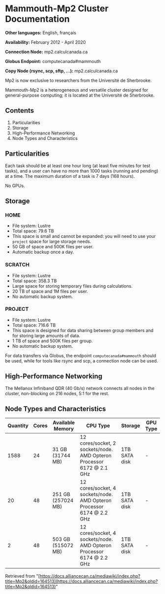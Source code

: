 # Mammouth-Mp2 Cluster Documentation

**Other languages:** English, français

**Availability:** February 2012 - April 2020

**Connection Node:** mp2.calculcanada.ca

**Globus Endpoint:** computecanada#mammouth

**Copy Node (rsync, scp, sftp, ...):** mp2.calculcanada.ca

Mp2 is now exclusive to researchers from the Université de Sherbrooke.

Mammouth-Mp2 is a heterogeneous and versatile cluster designed for general-purpose computing; it is located at the Université de Sherbrooke.


## Contents

1. Particularities
2. Storage
3. High-Performance Networking
4. Node Types and Characteristics


## Particularities

Each task should be at least one hour long (at least five minutes for test tasks), and a user can have no more than 1000 tasks (running and pending) at a time. The maximum duration of a task is 7 days (168 hours).

No GPUs.


## Storage

### HOME

*   File system: Lustre
*   Total space: 79.6 TB
*   This space is small and cannot be expanded: you will need to use your `project` space for large storage needs.
*   50 GB of space and 500K files per user.
*   Automatic backup once a day.

### SCRATCH

*   File system: Lustre
*   Total space: 358.3 TB
*   Large space for storing temporary files during calculations.
*   20 TB of space and 1M files per user.
*   No automatic backup system.

### PROJECT

*   File system: Lustre
*   Total space: 716.6 TB
*   This space is designed for data sharing between group members and for storing large amounts of data.
*   1 TB of space and 500K files per group.
*   No automatic backup system.

For data transfers via Globus, the endpoint `computecanada#mammouth` should be used, while for tools like rsync and scp, a connection node can be used.


## High-Performance Networking

The Mellanox Infiniband QDR (40 Gb/s) network connects all nodes in the cluster, non-blocking on 216 nodes, 5:1 for the rest.


## Node Types and Characteristics

| Quantity | Cores | Available Memory | CPU Type                                      | Storage      | GPU Type |
| -------- | ----- | ------------------ | ---------------------------------------------- | ------------- | -------- |
| 1588     | 24    | 31 GB (31744 MB)    | 12 cores/socket, 2 sockets/node. AMD Opteron Processor 6172 @ 2.1 GHz | 1TB SATA disk | -        |
| 20       | 48    | 251 GB (257024 MB)   | 12 cores/socket, 4 sockets/node. AMD Opteron Processor 6174 @ 2.2 GHz | 1TB SATA disk | -        |
| 2        | 48    | 503 GB (515072 MB)   | 12 cores/socket, 4 sockets/node. AMD Opteron Processor 6174 @ 2.2 GHz | 1TB SATA disk | -        |


Retrieved from "[https://docs.alliancecan.ca/mediawiki/index.php?title=Mp2&oldid=164513](https://docs.alliancecan.ca/mediawiki/index.php?title=Mp2&oldid=164513)"
